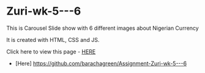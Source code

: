 # Zuri-wk-5---6

This is Carousel Slide show with 6 different images about Nigerian Currency

It is created with HTML, CSS and JS.

Click here to view this page 
- [HERE]( https://ayinde7277.github.io/Carousel-Slideshow/)

 - [Here] https://github.com/barachagreen/Assignment-Zuri-wk-5---6
